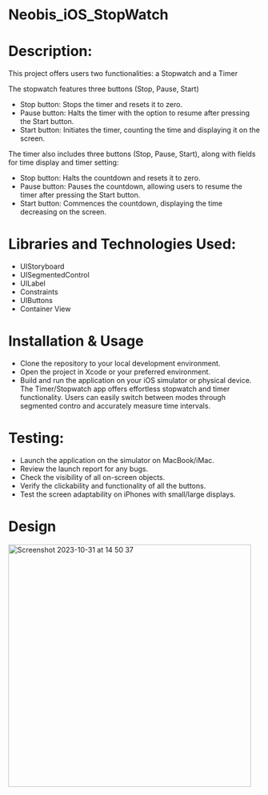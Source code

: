 # Neobis_iOS_StopWatch
# Description:
This project offers users two functionalities: a Stopwatch and a Timer

The stopwatch features three buttons (Stop, Pause, Start)
  *	Stop button: Stops the timer and resets it to zero.
  *	Pause button: Halts the timer with the option to resume after pressing the Start button.
  *	Start button: Initiates the timer, counting the time and displaying it on the screen.

The timer also includes three buttons (Stop, Pause, Start), along with fields for time display and timer setting:
  * Stop button: Halts the countdown and resets it to zero.
  * Pause button: Pauses the countdown, allowing users to resume the timer after pressing the Start button.
  * Start button: Commences the countdown, displaying the time decreasing on the screen.

# Libraries and Technologies Used:
*	UIStoryboard
*	UISegmentedControl
*	UILabel
*	Constraints
*	UIButtons
*	Container View

# Installation & Usage
* Clone the repository to your local development environment.
* Open the project in Xcode or your preferred environment.
* Build and run the application on your iOS simulator or physical device.
The Timer/Stopwatch app offers effortless stopwatch and timer functionality. Users can easily switch between modes through segmented contro and accurately measure time intervals.

# **Testing:**
* Launch the application on the simulator on MacBook/iMac.
* Review the launch report for any bugs.
* Check the visibility of all on-screen objects.
* Verify the clickability and functionality of all the buttons.
* Test the screen adaptability on iPhones with small/large displays.


# Design
<img width="485" alt="Screenshot 2023-10-31 at 14 50 37" src="https://github.com/bbyba/Neobis_iOS_StopWatch/assets/70840018/071116cf-ae74-4ee2-9820-fda4e073bd29">

